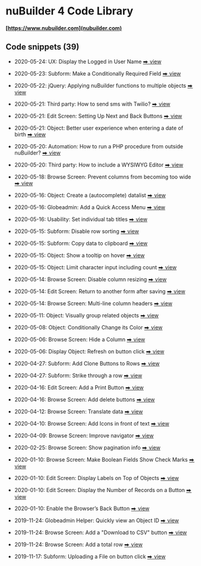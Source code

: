 # nuBuilder 4 Code Library

#### [https://www.nubuilder.com](nubuilder.com)


## Code snippets (39)


* 2020-05-24: UX: Display the Logged in User Name [⮕ view](ux_display_user_name)

* 2020-05-23: Subform: Make a Conditionally Required Field [⮕ view](suform_conditionally_required_fields)

* 2020-05-22: jQuery: Applying nuBuilder functions to multiple objects [⮕ view](jquery_apply_functions_to_multiple_objects)

* 2020-05-21: Third party: How to send sms with Twilio? [⮕ view](third_party_send_sms)

* 2020-05-21: Edit Screen: Setting Up Next and Back Buttons [⮕ view](edit_record_navigator)

* 2020-05-21: Object: Better user experience when entering a date of birth [⮕ view](object_enter_date_of_birth)

* 2020-05-20: Automation: How to run a PHP procedure from outside nuBuilder? [⮕ view](
automation_call_procedure_externally)
* 2020-05-20: Third party: How to include a WYSIWYG Editor [⮕ view](third_party_wysiwyg_trumbowyg)

* 2020-05-18: Browse Screen: Prevent columns from becoming too wide [⮕ view](browse_no_column_stretching)

* 2020-05-16: Object: Create a (autocomplete) datalist [⮕ view](object_create_datalist)

* 2020-05-16: Globeadmin: Add a Quick Access Menu [⮕ view](globeadmin_quick_access_menu)

* 2020-05-16: Usability: Set individual tab titles [⮕ view](usability_set_tab_titles)

* 2020-05-15: Subform: Disable row sorting [⮕ view](subform_disable_sorting)

* 2020-05-15: Subform: Copy data to clipboard [⮕ view](subform_copy_to_clipboard)

* 2020-05-15: Object: Show a tooltip on hover [⮕ view](object_show_tooltip)

* 2020-05-15: Object: Limit character input including count [⮕ view](object_limit_characters)

* 2020-05-14: Browse Screen: Disable column resizing [⮕ view](browse_prevent_column_resize)

* 2020-05-14: Edit Screen: Return to another form after saving [⮕ view](edit_goto_previous_breadcrumb)

* 2020-05-14: Browse Screen: Multi-line column headers [⮕ view](browse_multiline_title)

* 2020-05-11: Object: Visually group related objects [⮕ view](object_visually_group)

* 2020-05-08: Object: Conditionally Change its Color [⮕ view](object_change_color)

* 2020-05-06: Browse Screen: Hide a Column [⮕ view](browse_hide_column)

* 2020-05-06: Display Object: Refresh on button click [⮕ view](display_object_refresh)

* 2020-04-27: Subform: Add Clone Buttons to Rows [⮕ view](subform_add_clone_button)

* 2020-04-27: Subform: Strike through a row [⮕ view](subform_row_strike_through)

* 2020-04-16: Edit Screen: Add a Print Button [⮕ view](edit_add_print_button)

* 2020-04-16: Browse Screen: Add delete buttons [⮕ view](browse_add_delete_buttons)

* 2020-04-12: Browse Screen: Translate data [⮕ view](browse_translate_data)

* 2020-04-10: Browse Screen: Add Icons in front of text [⮕ view](browse_add_icon)

* 2020-04-09: Browse Screen: Improve navigator [⮕ view](browse_improve_navigator)

* 2020-02-25: Browse Screen: Show pagination info [⮕ view](browse_show_pagination_info)

* 2020-01-10: Browse Screen: Make Boolean Fields Show Check Marks [⮕ view](browse_show_check_marks)

* 2020-01-10: Edit Screen: Display Labels on Top of Objects [⮕ view](labels_display_on_top)

* 2020-01-10: Edit Screen: Display the Number of Records on a Button [⮕ view](button_display_number_of_records)

* 2020-01-10: Enable the Browser’s Back Button [⮕ view](enable_back_button)

* 2019-11-24: Globeadmin Helper: Quickly view an Object ID [⮕ view](globeadmin_view_object_id)

* 2019-11-24: Browse Screen: Add a "Download to CSV" button [⮕ view](browse_download_to_csv)

* 2019-11-24: Browse Screen: Add a total row [⮕ view](https://github.com/smalos/nubuilder-code-snippets/tree/master/browse_total_rows)

* 2019-11-17: Subform: Uploading a File on button click [⮕ view](https://github.com/smalos/nubuilder-code-snippets/tree/master/upload_file_subform)
